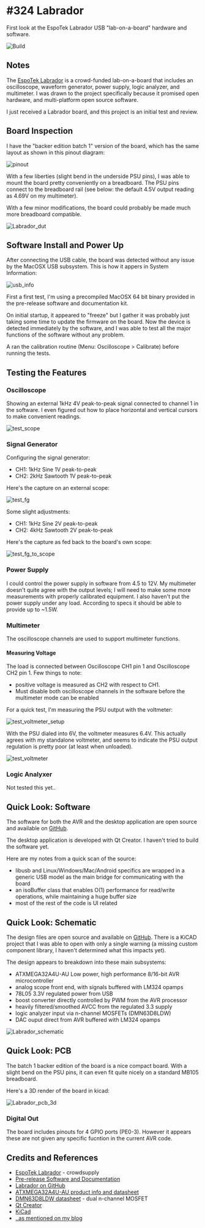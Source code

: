 # #324 Labrador

First look at the EspoTek Labrador USB "lab-on-a-board" hardware and software.

![Build](./assets/Labrador_build.jpg?raw=true)

## Notes

The [EspoTek Labrador](https://www.crowdsupply.com/espotek/labrador) is a crowd-funded
lab-on-a-board that includes an oscilloscope, waveform generator, power supply, logic analyzer, and multimeter.
I was drawn to the project specifically because it promised open hardware, and multi-platform open source software.

I just received a Labrador board, and this project is an initial test and review.

## Board Inspection

I have the "backer edition batch 1" version of the board, which has the same layout as shown in this pinout diagram:

![pinout](./assets/pinout.png?raw=true)

With a few liberties (slight bend in the underside PSU pins), I was able to mount the board pretty conveniently on a breadboard.
The PSU pins connect to the breadboard rail (see below: the default 4.5V output reading as 4.69V on my multimeter).

With a few minor modifications, the board could probably be made much more breadboard compatible.

![Labrador_dut](./assets/Labrador_dut.jpg?raw=true)


## Software Install and Power Up

After connecting the USB cable, the board was detected without any issue by the MacOSX USB subsystem. This is how it appers in System Information:

![usb_info](./assets/usb_info.png?raw=true)

First a first test, I'm using a precompiled MacOSX 64 bit binary provided in the pre-release software and documentation kit.

On initial startup, it appeared to "freeze" but I gather it was probably just taking some time to update the firmware on the board.
Now the device is detected immediately by the software, and I was able to test all the major functions of the software without any problem.

A ran the calibration routine (Menu: Oscilloscope > Calibrate) before running the tests.

## Testing the Features

### Oscilloscope

Showing an external 1kHz 4V peak-to-peak signal connected to channel 1 in the software.
I even figured out how to place horizontal and vertical cursors to make convenient readings.

![test_scope](./assets/test_scope.png?raw=true)

### Signal Generator

Configuring the signal generator:

* CH1: 1kHz Sine 1V peak-to-peak
* CH2: 2kHz Sawtooth 1V peak-to-peak

Here's the capture on an external scope:

![test_fg](./assets/test_fg.gif?raw=true)

Some slight adjustments:

* CH1: 1kHz Sine 2V peak-to-peak
* CH2: 4kHz Sawtooth 2V peak-to-peak

Here's the capture as fed back to the board's own scope:

![test_fg_to_scope](./assets/test_fg_to_scope.png?raw=true)

### Power Supply

I could control the power supply in software from 4.5 to 12V.
My multimeter doesn't quite agree with the output levels; I will need to make some more measurements with properly calibrated equipment.
I also haven't put the power supply under any load. According to specs it should be able to provide up to ~1.5W.

### Multimeter

The oscilloscope channels are used to support multimeter functions.

#### Measuring Voltage

The load is connected between Oscilloscope CH1 pin 1 and Oscilloscope CH2 pin 1. Few things to note:

* positive voltage is measured as CH2 with respect to CH1.
* Must disable both oscilloscope channels in the software before the multimeter mode can be enabled

For a quick test, I'm measuring the PSU output with the voltmeter:

![test_voltmeter_setup](./assets/test_voltmeter_setup.jpg?raw=true)

With the PSU dialed into 6V, the voltmeter measures 6.4V. This actually agrees with my standalone voltmeter,
and seems to indicate the PSU output regulation is pretty poor (at least when unloaded).

![test_voltmeter](./assets/test_voltmeter.png?raw=true)

### Logic Analyxer

Not tested this yet..

## Quick Look: Software

The software for both the AVR and the desktop application are open source and available on [GitHub](https://github.com/espotek/Labrador).

The desktop application is developed with Qt Creator. I haven't tried to build the software yet.

Here are my notes from a quick scan of the source:

* libusb and Linux/Windows/Mac/Android specifics are wrapped in a generic USB model as the main bridge for communicating with the board
* an isoBuffer class that enables O(1) performance for read/write operations, while maintaining a huge buffer size
* most of the rest of the code is UI related


## Quick Look: Schematic

The design files are open source and available on [GitHub](https://github.com/espotek/Labrador).
There is a KiCAD project that I was able to open with only a single warning (a missing custom component library, I haven't determined what this impacts yet).

The design appears to breakdown into these main subsystems:

* ATXMEGA32A4U-AU Low power, high performance 8/16-bit AVR microcontroller
* analog scope front end, with signals buffered with LM324 opamps
* 78L05 3.3V regulated power from USB
* boost converter directly controlled by PWM from the AVR processor
* heavily filtered/smoothed AVCC from the regulated 3.3 supply
* logic analyzer input via n-channel MOSFETs (DMN63D8LDW)
* DAC ouput direct from AVR buffered with LM324 opamps

![Labrador_schematic](./assets/Labrador_schematic.jpg?raw=true)

## Quick Look: PCB

The batch 1 backer edition of the board is a nice compact board. With a slight bend on the PSU pins, it can even fit quite nicely on a standard MB105 breadboard.

Here's a 3D render of the board in kicad:

![Labrador_pcb_3d](./assets/Labrador_pcb_3d.png?raw=true)

### Digital Out

The board includes pinouts for 4 GPIO ports (PE0-3). However it appears these are not given any specific fucntion in the current AVR code.

## Credits and References

* [EspoTek Labrador](https://www.crowdsupply.com/espotek/labrador) - crowdsupply
* [Pre-release Software and Documentation](https://drive.google.com/open?id=0B7U0ulRLHf8cRVBkeFc2SHpUOGs)
* [Labrador on GitHub](https://github.com/espotek/Labrador)
* [ATXMEGA32A4U-AU product info and datasheet](http://www.microchip.com/wwwproducts/en/ATxmega32A4U)
* [DMN63D8LDW datasheet](https://www.diodes.com/assets/Datasheets/DMN63D8LDW.pdf) - dual n-channel MOSFET
* [Qt Creator](https://www.qt.io/ide/)
* [KiCad](http://kicad-pcb.org/)
* [..as mentioned on my blog](https://blog.tardate.com/2017/07/leap324-espotek-labrador.html)
